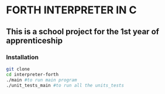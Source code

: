 # FORTH INTERPRETER IN C

## This is a school project for the 1st year of apprenticeship

### Installation 
```bash
git clone
cd interpreter-forth
./main #to run main program
./unit_tests_main #to run all the units_tests
```
